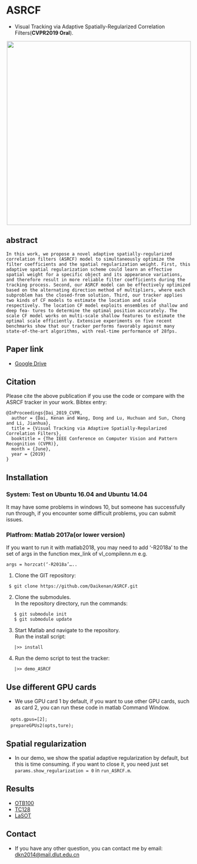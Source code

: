 # ASRCF
- Visual Tracking via Adaptive Spatially-Regularized Correlation Filters(**CVPR2019 Oral**).

<div align="center">
  <img src="https://github.com/Daikenan/ASRCF/blob/master/faceocc1.gif" width="500px" />
</div>

## abstract
`
In this work, we propose a novel adaptive spatially-regularized correlation filters (ASRCF) model to simultaneously optimize the filter coefficients and the spatial regularization weight. First, this adaptive spatial regularization scheme could learn an effective spatial weight for a specific object and its appearance variations, and therefore result in more reliable filter coefficients during the tracking process. Second, our ASRCF model can be effectively optimized based on the alternating direction method of multipliers, where each subproblem has the closed-from solution. Third, our tracker applies two kinds of CF models to estimate the location and scale respectively. The location CF model exploits ensembles of shallow and deep fea-
tures to determine the optimal position accurately. The scale CF model works on multi-scale shallow features to estimate the optimal scale efficiently. Extensive experiments on five recent benchmarks show that our tracker performs favorably against many state-of-the-art algorithms, with real-time performance of 28fps.
`
## Paper link
- [Google Drive](https://drive.google.com/file/d/1zsUnEmXTLwXqTKytpv3dWTqEreK90_bI/view?usp=sharing)
## Citation
Please cite the above publication if you use the code or compare with the ASRCF tracker in your work. Bibtex entry:
```
@InProceedings{Dai_2019_CVPR,  
  author = {Dai, Kenan and Wang, Dong and Lu, Huchuan and Sun, Chong and Li, Jianhua},  
  title = {Visual Tracking via Adaptive Spatially-Regularized Correlation Filters},  	
  booktitle = {The IEEE Conference on Computer Vision and Pattern Recognition (CVPR)},  	
  month = {June},  
  year = {2019}  
}  
```

## Installation
### System: Test on Ubuntu 16.04 and Ubuntu 14.04
It may have some problems in windows 10, but someone has successfully run through, if you encounter some difficult problems, you can submit issues.
### Platfrom: Matlab 2017a(or lower version)
If you want to run it with matlab2018, you may need to add ‘-R2018a’ to the set of args in the function mex_link of vl_compilenn.m e.g.
```
args = horzcat(‘-R2018a’…..
```
1. Clone the GIT repository:
```
 $ git clone https://github.com/Daikenan/ASRCF.git
```
2. Clone the submodules.  
   In the repository directory, run the commands:
```
   $ git submodule init  
   $ git submodule update
```
3. Start Matlab and navigate to the repository.  
   Run the install script:
```
   |>> install
```
4. Run the demo script to test the tracker:
```
   |>> demo_ASRCF
```   
## Use different GPU cards
- We use GPU card 1 by default, if you want to use other GPU cards, such as card 2, you can run these code in matlab Command Window.
```
　opts.gpus=[2];
　prepareGPUs2(opts,ture);
```
## Spatial regularization
- In our demo, we show the spatial adaptive regularization by default, but this is time consuming.
if you want to close it, you need just set `params.show_regularization = 0` in `run_ASRCF.m`.

## Results
- [OTB100](https://drive.google.com/open?id=1pceA0p4C3DvfVK2-U7asPuSh9b-CJ3Hh)
- [TC128](https://drive.google.com/open?id=1ps1BKdxidSsdbck6ynWwozKoKffv9rUA)
- [LaSOT](https://drive.google.com/open?id=1R3RnRJp3vMznuXGQaHiZaZVG_pB9O65e)  

## Contact
- If you have any other question, you can contact me by email: dkn2014@mail.dlut.edu.cn
